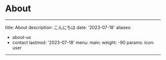 # About

---
title: About
description: こんにちは
date: '2023-07-18'
aliases:
  - about-us
  - contact
lastmod: '2023-07-18'
menu:
    main: 
        weight: -90
        params:
            icon: user
---
